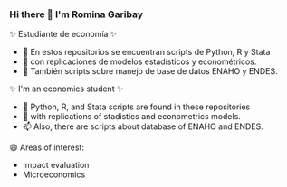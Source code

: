 ### Hi there 👋 I'm Romina Garibay

✨ Estudiante de economía ✨

- 🔭 En estos repositorios se encuentran scripts de Python, R y Stata
- 🌱 con replicaciones de modelos estadísticos y econométricos. 
- 👯 También scripts sobre manejo de base de datos ENAHO y ENDES.

✨ I'm an economics student ✨

- 🤔 Python, R, and Stata scripts are found in these repositories
- 💬 with replications of stadistics and econometrics models.
- 📫 Also, there are scripts about database of ENAHO and ENDES.


😄 Areas of interest:
- Impact evaluation
- Microeconomics

